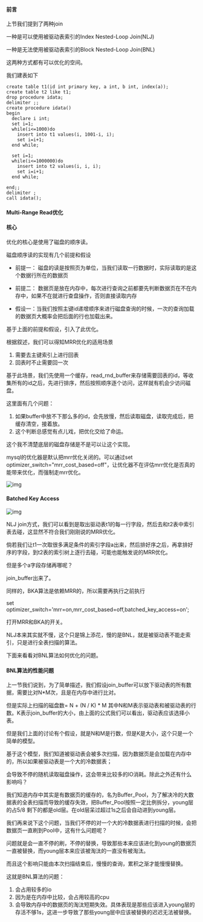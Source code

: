 #### 前言

上节我们提到了两种join

一种是可以使用被驱动表索引的Index Nested-Loop Join(NLJ)

一种是无法使用被驱动表索引的Block Nested-Loop Join(BNL)



这两种方式都有可以优化的空间。



我们建表如下

```mysql
create table t1(id int primary key, a int, b int, index(a));
create table t2 like t1;
drop procedure idata;
delimiter ;;
create procedure idata()
begin
  declare i int;
  set i=1;
  while(i<=1000)do
    insert into t1 values(i, 1001-i, i);
    set i=i+1;
  end while;
  
  set i=1;
  while(i<=1000000)do
    insert into t2 values(i, i, i);
    set i=i+1;
  end while;

end;;
delimiter ;
call idata();
```



#### Multi-Range Read优化

#### 核心

优化的核心是使用了磁盘的顺序读。

磁盘顺序读的实现有几个前提和假设

- 前提一： 磁盘的读是按照页为单位，当我们读取一行数据时，实际读取的是这个数据行所在的数据页
- 前提二： 数据页是放在内存中，每次进行查询之前都要先判断数据页在不在内存中，如果不在就进行查盘操作，否则直接读取内存

- 假设一：当我们按照主键id递增顺序来进行磁盘查询的时候，一次的查询加载的数据页大概率会把后面的行也加载出来。

基于上面的前提和假设，引入了此优化。

根据叙述，我们可以得知MRR优化的适用场景

1. 需要去主键索引上进行回表
2. 回表时不止需要回一次

基于此场景，我们先使用一个缓存，read_rnd_buffer来存储需要回表的id，等收集所有的id之后，先进行排序，然后按照顺序逐个访问，这样就有机会少访问磁盘。

这里面有几个问题：

1. 如果buffer中放不下那么多的id，会先放慢，然后读取磁盘，读取完成后，把缓存清空，接着放。
2. 这个判断总感觉有点儿戏，把优化交给了命运。

这个我不清楚底层的磁盘存储是不是可以让这个实现。

mysql的优化器是默认把mrr优化关闭的。可以通过set optimizer_switch="mrr_cost_based=off"，让优化器不在评估mrr优化是否真的能带来优化，而强制走mrr优化。



![img](https://static001.geekbang.org/resource/image/d5/c7/d502fbaea7cac6f815c626b078da86c7.jpg)





#### Batched Key Access

![img](https://static001.geekbang.org/resource/image/10/3d/10e14e8b9691ac6337d457172b641a3d.jpg)

NLJ join方式，我们可以看到是取出驱动表t1的每一行字段，然后去和t2表中索引表去碰，这显然不符合我们刚刚说的MRR优化。

倘若我们让t1一次取很多满足条件的索引字段a出来，然后排好序之后，再拿排好序的字段，到t2表的索引树上逐行去碰，可能也能触发说的MRR优化。

但是多个a字段存储再哪呢？

join_buffer出来了。

同样的，BKA算法是依赖MRR的，所以需要再执行之前执行

set optimizer_switch='mrr=on,mrr_cost_based=off,batched_key_access=on';

打开MRR和BKA的开关。

NLJ本来其实就不慢，这个只是锦上添花，慢的是BNL，就是被驱动表不能走索引，只是进行全表扫描的算法。

下面来看看对BNL算法如何优化的问题。



#### BNL算法的性能问题

上一节我们说到，为了简单描述，我们假设join_buffer可以放下驱动表的所有数据，需要比对N*M次，且是在内存中进行比对。

但是实际上扫描的磁盘数= N + (N / K) * M 其中N和M表示驱动表和被驱动表的行数。K表示join_buffer的大小，由上面的公式我们可以看出，驱动表应该选择小表。

但是我们上面的讨论有个假设，就是N和M是行数，但是K是大小，这个只是一个简单的模型。

基于这个模型，我们知道被驱动表会被多次扫描，因为数据页是会加载在内存中的，所以如果被驱动表是一个大的冷数据表；

会导致不停的随机读取磁盘操作，这会带来比较多的IO消耗。除此之外还有什么影响吗？



我们知道内存中其实是有数据页的缓存的，名为Buffer_Pool，为了解决冷的大数据表的全表扫描而导致的缓存失效，把Buffer_Pool按照一定比例拆分，young层的占5/8 剩下的都是old层。在old层呆过超过1s之后会自动进到young层。



我们再来说下这个问题，当我们不停的对一个大的冷数据表进行扫描的时候，会把数据页一直刷到Pool中，这有什么问题呢？

问题就是会一直不停的刷，不停的替换，导致那些本来应该进化到young的数据页一直被替换，而young层本来应该被淘汰的一直没有被淘汰。

而且这个影响只能由本次扫描结束后，慢慢的查询，累积之渐才能慢慢替换。

这就是BNL算法的问题：

1. 会占用较多的io
2. 因为是在内存中比较，会占用较高的cpu
3. 会导致内存中的数据页的淘汰短期失效。具体表现是那些应该进入young层的存活不够1s，这进一步导致了那些young层中应该被替换的迟迟无法被替换。











 

